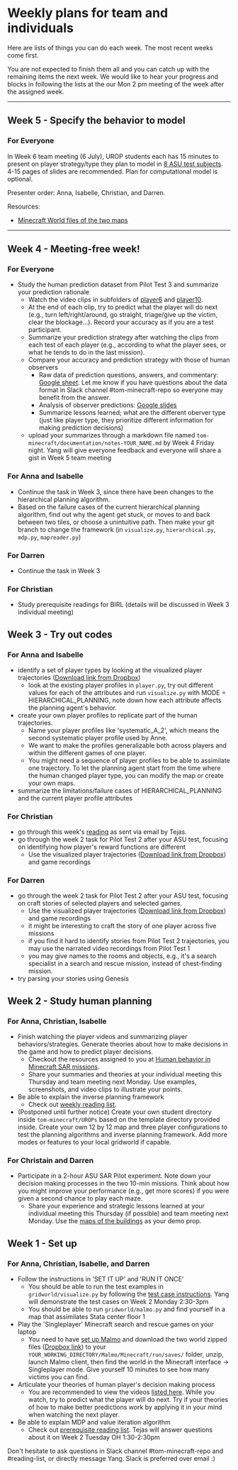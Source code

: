 # Weekly plans for team and individuals

Here are lists of things you can do each week. The most recent weeks come first.

You are not expected to finish them all and you can catch up with the remaining items the next week. We would like to hear your progress and blocks in following the lists at the our Mon 2 pm meeting of the week after the assigned week.

---

## Week 5 - Specify the behavior to model

### For Everyone

In Week 6 team meeting (6 July), UROP students each has 15 minutes to present on player strategy/type they plan to model in [8 ASU test subjects](https://www.dropbox.com/sh/40l4vos7yrtav2c/AADs2CRlcxuhtBkRzgop3Gvka?dl=0). 4-15 pages of slides are recommended. Plan for computational model is optional.

Presenter order: Anna, Isabelle, Christian, and Darren.

Resources:
- [Minecraft World files of the two maps](https://www.dropbox.com/sh/e0geq503o2amshk/AACJAy_Sb5u3qq-4oXX6aGToa?dl=0)

---

## Week 4 - Meeting-free week!

### For Everyone

- Study the human prediction dataset from Pilot Test 3 and summarize your prediction rationale
    - Watch the video clips in subfolders of [player6](https://www.dropbox.com/sh/ag75nd6oscd7zx6/AADrGFFuqXGfO25CBO3EtRmHa?dl=0) and [player10](https://www.dropbox.com/sh/yw817rjdsg8q75i/AABUhL3jfdu-gOZbdbHtDk8Ba?dl=0).
    - At the end of each clip, try to predict what the player will do next (e.g., turn left/right/around, go straight, triage/give up the victim, clear the blockage...). Record your accuracy as if you are a test participant.
    - Summarize your prediction strategy after watching the clips from each test of each player (e.g., according to what the player sees, or what he tends to do in the last mission).
    - Compare your accuracy and prediction strategy with those of human observers
        - Raw data of prediction questions, answers, and commentary: [Google sheet](https://docs.google.com/spreadsheets/d/1rT4H0OONnfuTJHy88t7uk_XbUpz87oeR79LFQmvTIQg/edit?usp=sharing). Let me know if you have questions about the data format in Slack channel #tom-minecraft-repo so everyone may benefit from the answer.
        - Analysis of observer predictions: [Google slides](https://docs.google.com/presentation/d/1RXMbrn1qvFAdB7Xm-xXjeHYyLpsaFo-nNeTyMh-uCUk/edit#slide=id.g772d6496c2_0_335)
        - Summarize lessons learned; what are the different oberver type (just like player type, they prioritize different information for making prediction decisions)
    - upload your summarizes through a markdown file named `tom-minecraft/documentation/notes-YOUR_NAME.md` by Week 4 Friday night. Yang will give everyone feedback and everyone will share a gist in Week 5 team meeting

### For Anna and Isabelle

- Continue the task in Week 3, since there have been changes to the hierarchical planning algorithm.
- Based on the failure cases of the current hierarchical planning algorithm, find out why the agent get stuck, or moves to and back between two tiles, or choose a unintuitive path. Then make your git branch to change the framework (in `visualize.py`, `hierarchical.py`, `mdp.py`, `mapreader.py`)

### For Darren

- Continue the task in Week 3

### For Christian

- Study prerequisite readings for BIRL (details will be discussed in Week 3 individual meeting)


## Week 3 - Try out codes

### For Anna and Isabelle

- identify a set of player types by looking at the visualized player trajectories ([Download link from Dropbox](https://www.dropbox.com/s/tgoas12z2t50rio/Pilot%202%20trajectories%20-%20png.zip?dl=0))
    - look at the existing player profiles in `player.py`, try out different values for each of the attributes and run `visualize.py` with MODE = HIERARCHICAL_PLANNING, note down how each attribute affects the planning agent's behavior.
- create your own player profiles to replicate part of the human trajectories.
    - Name your player profiles like 'systematic_A_2', which means the second systematic player profile used by Anne.
    - We want to make the profiles generalizable both across players and within the different games of one player.
    - You might need a sequence of player profiles to be able to assimilate one trajectory. To let the planning agent start from the time where the human changed player type, you can modify the map or create your own maps.
- summarize the limitations/failure cases of HIERARCHICAL_PLANNING and the current player profile attributes

### For Christian

- go through this week's [reading](literature-weekly.md) as sent via email by Tejas.
- go through the week 2 task for Pilot Test 2 after your ASU test, focusing on identifying how player's reward functions are different
    - Use the visualized player trajectories ([Download link from Dropbox](https://www.dropbox.com/s/tgoas12z2t50rio/Pilot%202%20trajectories%20-%20png.zip?dl=0)) and game recordings

### For Darren

- go through the week 2 task for Pilot Test 2 after your ASU test, focusing on craft stories of selected players and selected games.
    - Use the visualized player trajectories ([Download link from Dropbox](https://www.dropbox.com/s/tgoas12z2t50rio/Pilot%202%20trajectories%20-%20png.zip?dl=0)) and game recordings
    - it might be interesting to craft the story of one player across five missions
    - if you find it hard to identify stories from Pilot Test 2 trajectories, you may use the narrated video recordings from Pilot Test 1
    - you may give names to the rooms and objects, e.g., it's a search specialist in a search and rescue mission, instead of chest-finding mission.
- try parsing your stories using Genesis


## Week 2 - Study human planning

### For Anna, Christian, Isabelle

* Finish watching the player videos and summarizing player behaviors/strategies. Generate theories about how to make decisions in the game and how to predict player decisions.
    - Checkout the resources assigned to you at [Human behavior in Minecraft SAR missions](project-behavior.md).
    - Share your summaries and theories at your individual meeting this Thursday and team meeting next Monday. Use examples, screenshots, and video clips to illustrate your points.
* Be able to explain the inverse planning framework
    - Check out [weekly reading list](literature-prerequisites.md).
* (Postponed until further notice) Create your own student directory inside `tom-minecraft/UROPs` based on the template directory provided inside. Create your own 12 by 12 map and three player configurations to test the planning algorithms and inverse planning framework. Add more modes or features to your local gridworld if capable.

### For Christain and Darren

* Participate in a 2-hour ASU SAR Pilot experiment. Note down your decision making processes in the two 10-min missions. Think about how you might improve your performance (e.g., get more scores) if you were given a second chance to play each maze.
    - Share your experience and strategic lessons learned at your individual meeting this Thursday (if possible) and team meeting next Monday. Use the [maps of the buildings](https://www.dropbox.com/sh/e0geq503o2amshk/AACJAy_Sb5u3qq-4oXX6aGToa?dl=0) as your demo prop.


## Week 1 - Set up

### For Anna, Christian, Isabelle, and Darren

* Follow the instructions in 'SET IT UP' and 'RUN IT ONCE'
    - You should be able to run the test examples in `gridworld/visualize.py` by following the [test case instructions](tut-planning.md). Yang will demonstrate the test cases on Week 2 Monday 2:30-3pm
    - You should be able to run `gridworld/malmo.py` and find yourself in a map that assimilates Stata center floor 1
* Play the 'Singleplayer' Minecraft search and rescue games on your laptop
    - You need to have [set up Malmo](setup-Malmo.md) and download the two world zipped files ([Dropbox link](https://www.dropbox.com/sh/e0geq503o2amshk/AACJAy_Sb5u3qq-4oXX6aGToa?dl=0)) to your `YOUR_WORKING_DIRECTORY/Malmo/Minecraft/run/saves/` folder, unzip, launch Malmo client, then find the world in the Minecraft interface -> Singleplayer mode. Give yourself 10 minutes to see how many victims you can find.
* Articulate your theories of human player's decision making process
    - You are recommended to view the videos [listed here](project-SAR.md). While you watch, try to predict what the player will do next. Try if your theories of how to make better predictions work by applying it in your mind when watching the next player.
* Be able to explain MDP and value iteration algorithm
    - Check out [prerequisite reading list](literature-prerequisites.md). Tejas will answer questions about it on Week 2 Tuesday OH 1:30-2:30pm

Don't hesitate to ask questions in Slack channel #tom-minecraft-repo and #reading-list, or directly message Yang. Slack is preferred over email :)
